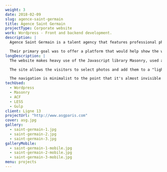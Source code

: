 ```yaml
---
weight: 3
date: 2018-02-09
slug: agence-saint-germain
title: Agence Saint Germain
projectType: Corporate website
work: Wordpress - Front and backend development.
description: |
  Agence Saint Germain is a talent agency that features professional photographers, videomakers and make-up artists.

  Their primary goal was to offer a platform that would help show the work of their various talents.
longDescription: |
  The website makes heavy use of the Javascript library Masonry, used as a helper to organize the content which can be presented using various formats. A slight custom parallax effect had to be made for the front page.

  The site allows the visitors to select photos and add them to a "lightbox", which is then used to generate a custom PDF file that acts as a digital contact sheet.

  The navigation is minimalist to the point that it's almost invisible at first, as the client wished for a site that would show the artworks to their fullest.
techUsed:
  - Wordpress
  - Masonry
  - ACF
  - LESS
  - Gulp
client: Ligne 13
projectUrl: "http://www.asgparis.com"
cover: asg.jpg
gallery:
  - saint-germain-1.jpg
  - saint-germain-2.jpg
  - saint-germain-3.jpg
galleryMobile:
  - saint-germain-1-mobile.jpg
  - saint-germain-2-mobile.jpg
  - saint-germain-3-mobile.jpg
menu: projects
---
```

